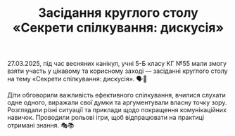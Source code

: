 ﻿---
title: "Засідання круглого столу «Секрети спілкування: дискусія»"
---

27.03.2025, під час весняних канікул, учні 5-Б класу КГ №55 мали змогу взяти участь у цікавому та корисному заході — засіданні круглого столу на тему «Секрети спілкування: дискусія». 🗣️💬

Діти обговорили важливість ефективного спілкування, вчилися слухати одне одного, виражали свої думки та аргументували власну точку зору. Розглядали різні ситуації та приклади щодо покращення комунікаційних навичок. Проводили рольові ігри, щоб відпрацювати на практиці отримані знання. 🎭📚

<slideshow />
